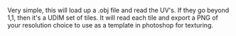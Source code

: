 Very simple, this will load up a .obj file and read the UV's. If they go beyond 1,1, then it's a UDIM set of tiles. It will read each tile and export a PNG of your resolution choice to use as a template in photoshop for texturing.
